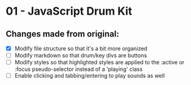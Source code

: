 # 01 - JavaScript Drum Kit

## Changes made from original:
- [x] Modify file structure so that it's a bit more organized
- [ ] Modify markdown so that drum/key divs are buttons
- [ ] Modify styles so that highlighted styles are applied to the :active or :focus pseudo-selector instead of a 'playing' class
- [ ] Enable clicking and tabbing/entering to play sounds as well
